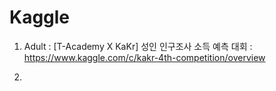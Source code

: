 # Kaggle

1. Adult : [T-Academy X KaKr] 성인 인구조사 소득 예측 대회
: https://www.kaggle.com/c/kakr-4th-competition/overview

2. 
